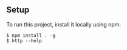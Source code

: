 ## Setup
To run this project, install it locally using npm:

```
$ npm install . -g
$ http --help
```
